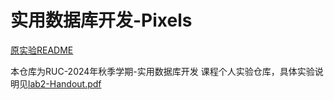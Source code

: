 # 实用数据库开发-Pixels

[原实验README](origin-README.md)

本仓库为RUC-2024年秋季学期-实用数据库开发 课程个人实验仓库，具体实验说明见[lab2-Handout.pdf](lab2-Handout.pdf)

